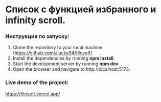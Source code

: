 # Список с функцией избранного и infinity scroll.

### Инструкция по запуску:

1. Clone the repository to your local machine.(https://github.com/Jlucky94/filosoft)
2. Install the dependencies by running **npm install**.
3. Start the development server by running **npm dev**.
4. Open the browser and navigate to http://localhost:5173.

### Live demo of the project:

https://filosoft.vercel.app/
